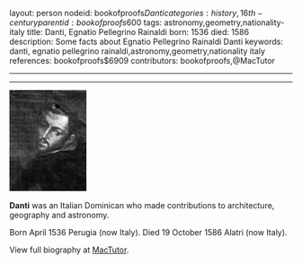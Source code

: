 layout: person
nodeid: bookofproofs$Danti
categories: history,16th-century
parentid: bookofproofs$600
tags: astronomy,geometry,nationality-italy
title: Danti, Egnatio Pellegrino Rainaldi
born: 1536
died: 1586
description: Some facts about Egnatio Pellegrino Rainaldi Danti
keywords: danti, egnatio pellegrino rainaldi,astronomy,geometry,nationality italy
references: bookofproofs$6909
contributors: bookofproofs,@MacTutor

---


---

![Danti.jpg](https://github.com/bookofproofs/bookofproofs.github.io/blob/main/_sources/_assets/images/portraits/Danti.jpg?raw=true)

**Danti** was an Italian Dominican who made contributions to architecture, geography and astronomy.

Born April 1536 Perugia (now Italy). Died 19 October 1586 Alatri (now Italy).


View full biography at [MacTutor](https://mathshistory.st-andrews.ac.uk/Biographies/Danti/).